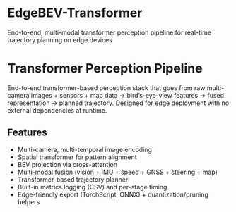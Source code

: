 # EdgeBEV-Transformer
End-to-end, multi-modal transformer perception pipeline for real-time trajectory planning on edge devices

# Transformer Perception Pipeline

End-to-end transformer-based perception stack that goes from raw multi-camera images + sensors + map data → bird’s-eye-view features → fused representation → planned trajectory. Designed for edge deployment with no external dependencies at runtime.

## Features

- Multi-camera, multi-temporal image encoding  
- Spatial transformer for pattern alignment  
- BEV projection via cross-attention  
- Multi-modal fusion (vision + IMU + speed + GNSS + steering + map)  
- Transformer-based trajectory planner  
- Built-in metrics logging (CSV) and per-stage timing  
- Edge-friendly export (TorchScript, ONNX) + quantization/pruning helpers 
